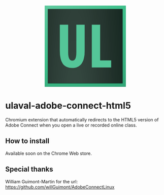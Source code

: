 <p align="center">
  <img src="https://github.com/charles-marceau/ulaval-adobe-connect-html5/raw/master/icons/icon-256x256.png"><br>
</p>

# ulaval-adobe-connect-html5
Chromium extension that automatically redirects to the HTML5 version of Adobe Connect when you open a live or recorded online class.

## How to install
Available soon on the Chrome Web store.

## Special thanks
William Guimont-Martin for the url: https://github.com/willGuimont/AdobeConnectLinux
